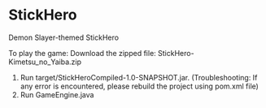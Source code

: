 # StickHero
Demon Slayer-themed StickHero

To play the game:
Download the zipped file: StickHero-Kimetsu_no_Yaiba.zip

1. Run target/StickHeroCompiled-1.0-SNAPSHOT.jar.
  (Troubleshooting: If any error is encountered, please rebuild the project using pom.xml file)
2. Run GameEngine.java
